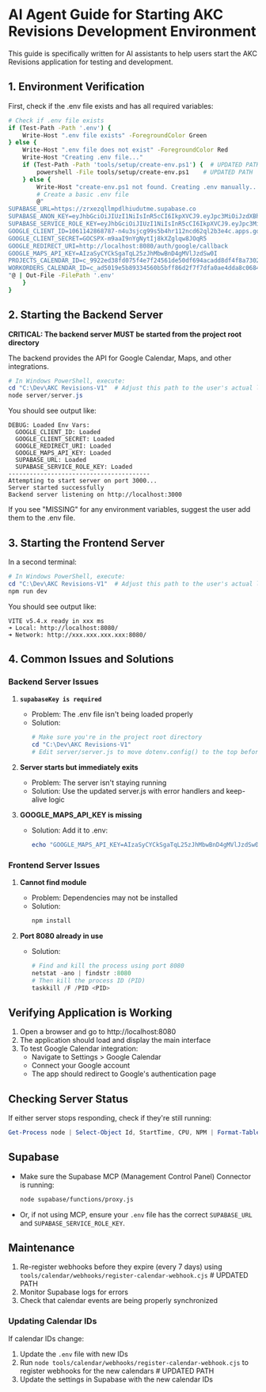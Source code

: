 # AI Agent Guide for Starting AKC Revisions Development Environment

This guide is specifically written for AI assistants to help users start the AKC Revisions application for testing and development.

## 1. Environment Verification

First, check if the .env file exists and has all required variables:

```bash
# Check if .env file exists
if (Test-Path -Path '.env') {
    Write-Host ".env file exists" -ForegroundColor Green
} else {
    Write-Host ".env file does not exist" -ForegroundColor Red
    Write-Host "Creating .env file..."
    if (Test-Path -Path 'tools/setup/create-env.ps1') {  # UPDATED PATH
        powershell -File tools/setup/create-env.ps1    # UPDATED PATH
    } else {
        Write-Host "create-env.ps1 not found. Creating .env manually..."
        # Create a basic .env file
        @"
SUPABASE_URL=https://zrxezqllmpdlhiudutme.supabase.co
SUPABASE_ANON_KEY=eyJhbGciOiJIUzI1NiIsInR5cCI6IkpXVCJ9.eyJpc3MiOiJzdXBhYmFzZSIsInJlZiI6InpyeGV6cWxsbXBkbGhpdWR1dG1lIiwicm9sZSI6ImFub24iLCJpYXQiOjE3NDE0ODcyMzIsImV4cCI6MjA1NzA2MzIzMn0.zbmttNoNRALsW1aRV4VjodpitI_3opfNGhDgydcGhmQ
SUPABASE_SERVICE_ROLE_KEY=eyJhbGciOiJIUzI1NiIsInR5cCI6IkpXVCJ9.eyJpc3MiOiJzdXBhYmFzZSIsInJlZiI6InpyeGV6cWxsbXBkbGhpdWR1dG1lIiwicm9sZSI6InNlcnZpY2Vfcm9sZSIsImlhdCI6MTc0MTQ4NzIzMiwiZXhwIjoyMDU3MDYzMjMyfQ.4kv7pOUS551zS8DoA12lFw_4BVA0ByuQC76bRRMAkWY
GOOGLE_CLIENT_ID=1061142868787-n4u3sjcg99s5b4hr112ncd62ql2b3e4c.apps.googleusercontent.com
GOOGLE_CLIENT_SECRET=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
GOOGLE_REDIRECT_URI=http://localhost:8080/auth/google/callback
GOOGLE_MAPS_API_KEY=AIzaSyCYCkSgaTqL25zJhMbwBnD4gMVlJzdSw0I
PROJECTS_CALENDAR_ID=c_9922ed38fd075f4e7f24561de50df694acadd8df4f8a73026ca4448aa85e55c5@group.calendar.google.com
WORKORDERS_CALENDAR_ID=c_ad5019e5b89334560b5bff86d2f7f7dfa0ae4dda8c0684c40d7737cf29b46be3@group.calendar.google.com
"@ | Out-File -FilePath '.env'
    }
}
```

## 2. Starting the Backend Server

**CRITICAL: The backend server MUST be started from the project root directory**

The backend provides the API for Google Calendar, Maps, and other integrations.

```powershell
# In Windows PowerShell, execute:
cd "C:\Dev\AKC Revisions-V1"  # Adjust this path to the user's actual location
node server/server.js
```

You should see output like:

```
DEBUG: Loaded Env Vars:
  GOOGLE_CLIENT_ID: Loaded
  GOOGLE_CLIENT_SECRET: Loaded
  GOOGLE_REDIRECT_URI: Loaded
  GOOGLE_MAPS_API_KEY: Loaded
  SUPABASE_URL: Loaded
  SUPABASE_SERVICE_ROLE_KEY: Loaded
----------------------------------------
Attempting to start server on port 3000...
Server started successfully
Backend server listening on http://localhost:3000
```

If you see "MISSING" for any environment variables, suggest the user add them to the .env file.

## 3. Starting the Frontend Server

In a second terminal:

```powershell
# In Windows PowerShell, execute:
cd "C:\Dev\AKC Revisions-V1"  # Adjust this path to the user's actual location
npm run dev
```

You should see output like:

```
VITE v5.4.x ready in xxx ms
➜ Local: http://localhost:8080/
➜ Network: http://xxx.xxx.xxx.xxx:8080/
```

## 4. Common Issues and Solutions

### Backend Server Issues

1. **`supabaseKey is required`**

   - Problem: The .env file isn't being loaded properly
   - Solution:
     ```powershell
     # Make sure you're in the project root directory
     cd "C:\Dev\AKC Revisions-V1"
     # Edit server/server.js to move dotenv.config() to the top before any client initialization
     ```

2. **Server starts but immediately exits**

   - Problem: The server isn't staying running
   - Solution: Use the updated server.js with error handlers and keep-alive logic

3. **GOOGLE_MAPS_API_KEY is missing**
   - Solution: Add it to .env:
     ```powershell
     echo "GOOGLE_MAPS_API_KEY=AIzaSyCYCkSgaTqL25zJhMbwBnD4gMVlJzdSw0I" >> .env
     ```

### Frontend Server Issues

1. **Cannot find module**

   - Problem: Dependencies may not be installed
   - Solution:
     ```powershell
     npm install
     ```

2. **Port 8080 already in use**
   - Solution:
     ```powershell
     # Find and kill the process using port 8080
     netstat -ano | findstr :8080
     # Then kill the process ID (PID)
     taskkill /F /PID <PID>
     ```

## Verifying Application is Working

1. Open a browser and go to http://localhost:8080
2. The application should load and display the main interface
3. To test Google Calendar integration:
   - Navigate to Settings > Google Calendar
   - Connect your Google account
   - The app should redirect to Google's authentication page

## Checking Server Status

If either server stops responding, check if they're still running:

```powershell
Get-Process node | Select-Object Id, StartTime, CPU, NPM | Format-Table
```

## Supabase

- Make sure the Supabase MCP (Management Control Panel) Connector is running:
  ```bash
  node supabase/functions/proxy.js
  ```
- Or, if not using MCP, ensure your `.env` file has the correct `SUPABASE_URL` and `SUPABASE_SERVICE_ROLE_KEY`.

## Maintenance

1. Re-register webhooks before they expire (every 7 days) using `tools/calendar/webhooks/register-calendar-webhook.cjs` # UPDATED PATH
2. Monitor Supabase logs for errors
3. Check that calendar events are being properly synchronized

### Updating Calendar IDs

If calendar IDs change:

1. Update the `.env` file with new IDs
2. Run `node tools/calendar/webhooks/register-calendar-webhook.cjs` to register webhooks for the new calendars # UPDATED PATH
3. Update the settings in Supabase with the new calendar IDs
